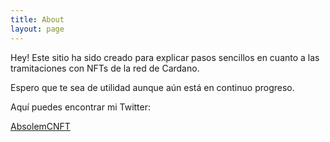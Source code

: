 ```yaml
---
title: About
layout: page
---
```


Hey! Este sitio ha sido creado para explicar pasos sencillos en cuanto a las tramitaciones con NFTs de la red de Cardano.

Espero que te sea de utilidad aunque aún está en continuo progreso.

Aquí puedes encontrar mi Twitter:

<a rel="me" target="_blank" href="https://twitter.com/AbsolemCNFT">AbsolemCNFT</a>
